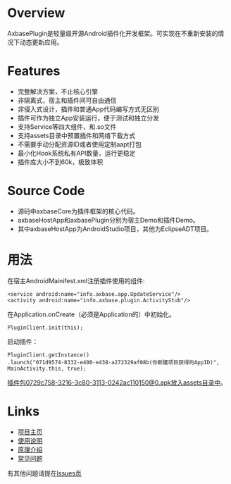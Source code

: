 # Overview
AxbasePlugin是轻量级开源Android插件化开发框架。可实现在不重新安装的情况下动态更新应用。

# Features
- 完整解决方案，不止核心引擎
- 非隔离式，宿主和插件间可自由通信
- 非侵入式设计，插件和普通App代码编写方式无区别
- 插件可作为独立App安装运行，便于测试和独立分发
- 支持Service等四大组件，和.so文件
- 支持assets目录中预置插件和网络下载方式
- 不需要手动分配资源ID或者使用定制aapt打包
- 最小化Hook系统私有API数量，运行更稳定
- 插件库大小不到60k，极致体积

# Source Code
- 源码中axbaseCore为插件框架的核心代码。
- axbaseHostApp和axbasePlugin分别为宿主Demo和插件Demo。
- 其中axbaseHostApp为AndroidStudio项目，其他为EclipseADT项目。


# 用法
在宿主AndroidMainifest.xml注册插件使用的组件:
```
<service android:name="info.axbase.app.UpdateService"/>
<activity android:name="info.axbase.plugin.ActivityStub"/>
```
在Application.onCreate（必须是Application的）中初始化。
```
PluginClient.init(this);
```
启动插件：
```
PluginClient.getInstance()
.launch("071d9574-8332-e400-e438-a272329af08b(你新建项目获得的AppID)", MainActivity.this, true);
```
插件包0729c758-3216-3c80-3113-0242ac110150@0.apk放入assets目录中。

# Links
- [项目主页](http://www.axbase.info)
- [使用说明](http://www.axbase.info/Doc/start)
- [原理介绍](http://my.oschina.net/chunquedong/blog/676946)
- [常见问题](https://github.com/chunquedong/axbasePlugin/wiki)

有其他问题请提在[Issues页](https://github.com/chunquedong/axbasePlugin/issues)
